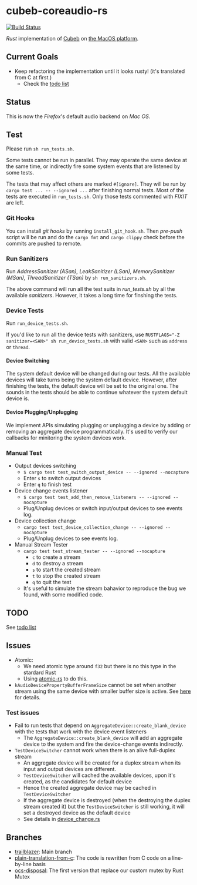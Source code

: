 # cubeb-coreaudio-rs

[![Build Status](https://travis-ci.com/ChunMinChang/cubeb-coreaudio-rs.svg?branch=trailblazer)](https://travis-ci.com/ChunMinChang/cubeb-coreaudio-rs)

*Rust* implementation of [Cubeb][cubeb] on [the MacOS platform][cubeb-au].

## Current Goals

- Keep refactoring the implementation until it looks rusty! (it's translated from C at first.)
  - Check the [todo list][todo]

## Status

This is now the _Firefox_'s default audio backend on *Mac OS*.

## Test

Please run `sh run_tests.sh`.

Some tests cannot be run in parallel.
They may operate the same device at the same time,
or indirectly fire some system events that are listened by some tests.

The tests that may affect others are marked `#[ignore]`.
They will be run by `cargo test ... -- --ignored ...`
after finishing normal tests.
Most of the tests are executed in `run_tests.sh`.
Only those tests commented with *FIXIT* are left.

### Git Hooks

You can install _git hooks_ by running `install_git_hook.sh`.
Then _pre-push_ script will be run and do the `cargo fmt` and `cargo clippy` check
before the commits are pushed to remote.

### Run Sanitizers

Run _AddressSanitizer (ASan), LeakSanitizer (LSan), MemorySanitizer (MSan), ThreadSanitizer (TSan)_
by `sh run_sanitizers.sh`.

The above command will run all the test suits in *run_tests.sh* by all the available _sanitizers_.
However, it takes a long time for finshing the tests.

### Device Tests

Run `run_device_tests.sh`.

If you'd like to run all the device tests with sanitizers,
use `RUSTFLAGS="-Z sanitizer=<SAN>" sh run_device_tests.sh`
with valid `<SAN>` such as `address` or `thread`.

#### Device Switching

The system default device will be changed during our tests.
All the available devices will take turns being the system default device.
However, after finishing the tests, the default device will be set to the original one.
The sounds in the tests should be able to continue whatever the system default device is.

#### Device Plugging/Unplugging

We implement APIs simulating plugging or unplugging a device
by adding or removing an aggregate device programmatically.
It's used to verify our callbacks for minitoring the system devices work.

### Manual Test

- Output devices switching
  - `$ cargo test test_switch_output_device -- --ignored --nocapture`
  - Enter `s` to switch output devices
  - Enter `q` to finish test
- Device change events listener
  - `$ cargo test test_add_then_remove_listeners -- --ignored --nocapture`
  - Plug/Unplug devices or switch input/output devices to see events log.
- Device collection change
  - `cargo test test_device_collection_change -- --ignored --nocapture`
  - Plug/Unplug devices to see events log.
- Manual Stream Tester
  - `cargo test test_stream_tester -- --ignored --nocapture`
    - `c` to create a stream
    - `d` to destroy a stream
    - `s` to start the created stream
    - `t` to stop the created stream
    - `q` to quit the test
  - It's useful to simulate the stream bahavior to reproduce the bug we found,
    with some modified code.

## TODO

See [todo list][todo]

## Issues

- Atomic:
  - We need atomic type around `f32` but there is no this type in the stardard Rust
  - Using [atomic-rs](https://github.com/Amanieu/atomic-rs) to do this.
- `kAudioDevicePropertyBufferFrameSize` cannot be set when another stream using the same device with smaller buffer size is active. See [here][chg-buf-sz] for details.

### Test issues

- Fail to run tests that depend on `AggregateDevice::create_blank_device` with the tests that work with the device event listeners
  - The `AggregateDevice::create_blank_device` will add an aggregate device to the system and fire the device-change events indirectly.
- `TestDeviceSwitcher` cannot work when there is an alive full-duplex stream
  - An aggregate device will be created for a duplex stream when its input and output devices are different.
  - `TestDeviceSwitcher` will cached the available devices, upon it's created, as the candidates for default device
  - Hence the created aggregate device may be cached in `TestDeviceSwitcher`
  - If the aggregate device is destroyed (when the destroying the duplex stream created it) but the `TestDeviceSwitcher` is still working,
    it will set a destroyed device as the default device
  - See details in [device_change.rs](src/backend/tests/device_change.rs)

## Branches

- [trailblazer][trailblazer]: Main branch
- [plain-translation-from-c][from-c]: The code is rewritten from C code on a line-by-line basis
- [ocs-disposal][ocs-disposal]: The first version that replace our custom mutex by Rust Mutex

[cubeb]: https://github.com/kinetiknz/cubeb "Cross platform audio library"
[cubeb-au]: https://github.com/kinetiknz/cubeb/blob/master/src/cubeb_audiounit.cpp "Cubeb AudioUnit"

[chg-buf-sz]: https://cs.chromium.org/chromium/src/media/audio/mac/audio_manager_mac.cc?l=982-989&rcl=0207eefb445f9855c2ed46280cb835b6f08bdb30 "issue on changing buffer size"

[todo]: todo.md

[bmo1572273]: https://bugzilla.mozilla.org/show_bug.cgi?id=1572273
[bmo1572273-c13]: https://bugzilla.mozilla.org/show_bug.cgi?id=1572273#c13

[from-c]: https://github.com/ChunMinChang/cubeb-coreaudio-rs/tree/plain-translation-from-c
[ocs-disposal]: https://github.com/ChunMinChang/cubeb-coreaudio-rs/tree/ocs-disposal
[trailblazer]: https://github.com/ChunMinChang/cubeb-coreaudio-rs/tree/trailblazer
